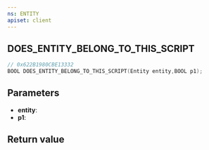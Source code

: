 ```yaml
---
ns: ENTITY
apiset: client
---
```

## DOES_ENTITY_BELONG_TO_THIS_SCRIPT

```c
// 0x622B1980CBE13332
BOOL DOES_ENTITY_BELONG_TO_THIS_SCRIPT(Entity entity,BOOL p1);
```


## Parameters
* **entity**:
* **p1**:

## Return value

